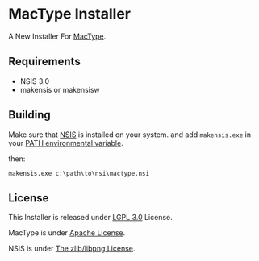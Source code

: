 # MacType Installer 

A New Installer For [MacType](https://github.com/snowie2000/mactype).

## Requirements
* NSIS 3.0
* makensis or makensisw

## Building

Make sure that [NSIS](http://nsis.sourceforge.net/) is installed on your system. and add `makensis.exe` in your [PATH environmental variable](http://superuser.com/questions/284342/what-are-path-and-other-environment-variables-and-how-can-i-set-or-use-them/284351#284351).

then:
```
makensis.exe c:\path\to\nsi\mactype.nsi
```

## License

This Installer is released under [LGPL 3.0](https://opensource.org/licenses/LGPL-3.0) License.

MacType is under [Apache License](https://opensource.org/licenses/Apache-2.0).

NSIS is under [The zlib/libpng License](https://opensource.org/licenses/Zlib). 
